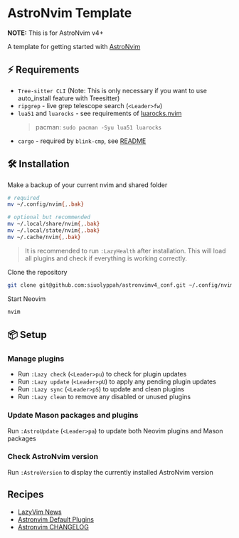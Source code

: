 # AstroNvim Template

**NOTE:** This is for AstroNvim v4+

A template for getting started with [AstroNvim](https://github.com/AstroNvim/AstroNvim)

## ⚡ Requirements

- `Tree-sitter CLI` (Note: This is only necessary if you want to use auto_install feature with Treesitter)
- `ripgrep` - live grep telescope search (`<Leader>fw`)
- `lua51` and `luarocks` - see requirements of [luarocks.nvim](https://github.com/vhyrro/luarocks.nvim)
  > pacman: `sudo pacman -Syu lua51 luarocks`
- `cargo` - required by `blink-cmp`,
  see [README](https://github.com/AstroNvim/astrocommunity/tree/0e1cf1178a6c0b2bfbc1e5e0d4a3009911b07649/lua/astrocommunity/completion/blink-cmp)

## 🛠️ Installation

Make a backup of your current nvim and shared folder

```bash
# required
mv ~/.config/nvim{,.bak}

# optional but recommended
mv ~/.local/share/nvim{,.bak}
mv ~/.local/state/nvim{,.bak}
mv ~/.cache/nvim{,.bak}
```

> It is recommended to run `:LazyHealth` after installation.
> This will load all plugins and check if everything is working correctly.

Clone the repository

```bash
git clone git@github.com:siuolyppah/astronvimv4_conf.git ~/.config/nvim
```

Start Neovim

```bash
nvim
```

## 📦 Setup

### Manage plugins

- Run `:Lazy check` (`<Leader>pu`) to check for plugin updates
- Run `:Lazy update` (`<Leader>pU`) to apply any pending plugin updates
- Run `:Lazy sync` (`<Leader>pS`) to update and clean plugins
- Run `:Lazy clean` to remove any disabled or unused plugins

### Update Mason packages and plugins

Run `:AstroUpdate` (`<Leader>pa`) to update both Neovim plugins and Mason packages

### Check AstroNvim version

Run `:AstroVersion` to display the currently installed AstroNvim version

## Recipes

- [LazyVim News](https://www.lazyvim.org/news)
- [Astronvim Default Plugins](https://docs.astronvim.com/reference/default_plugins/)
- [Astronvim CHANGELOG](https://github.com/AstroNvim/AstroNvim/blob/main/CHANGELOG.md)
